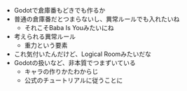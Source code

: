 - Godotで倉庫番もどきでも作るか
- 普通の倉庫番だとつまらないし、異常ルールでも入れたいね
	- それこそBaba Is Youみたいにね
- 考えられる異常ルール
	- 重力という要素
- これ気付いたんだけど、Logical Roomみたいだな
- Godotの扱いなど、非本質でつまずいている
	- キャラの作りかたわからじ
	- 公式のチュートリアルに従うことに